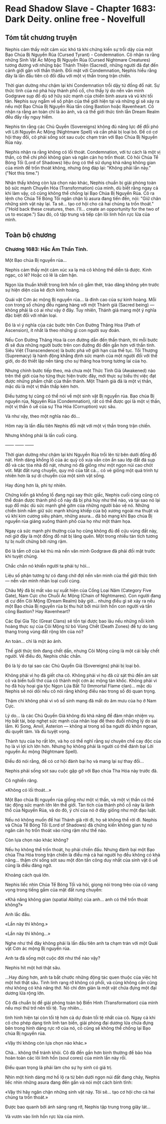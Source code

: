 # Read Shadow Slave - Chapter 1683: Dark Deity. online free - Novelfull

## Tóm tắt chương truyện

Nephis cảm thấy một cảm xúc khó tả khi chứng kiến sự trỗi dậy của một Bạo Chúa Bị Nguyền Rủa (Cursed Tyrant) - Condemnation. Cô nhận ra rằng những Sinh Vật Ác Mộng Bị Nguyền Rủa (Cursed Nightmare Creatures) tương đương với những bậc Thánh Thiện (Sacred), những người đã đạt đến cảnh giới gần với thần thánh. Đối mặt với Condemnation, Nephis hiểu rằng đây là lần đầu tiên cô đối đầu với một vị thần trong trận chiến.

Thời gian dường như chậm lại khi Condemnation trỗi dậy từ đống đổ nát. Sự thức tỉnh của nó phá hủy thành phố cổ, cho thấy lý do nền văn minh Godgrave sụp đổ dù sở hữu sức mạnh của chiến binh asura và vũ khí tối tân. Nephis suy ngẫm về số phận của thế giới hiện tại và những gì sẽ xảy ra nếu một Bạo Chúa Bị Nguyền Rủa tấn công Bastion hoặc Ravenheart. Cô nhận ra rằng an toàn chỉ là ảo ảnh, và cả thế giới thức tỉnh lẫn Dream Realm đều đầy rẫy nguy hiểm.

Nephis tin rằng các Chủ Quyền (Sovereigns) không đủ năng lực để đối phó với Lời Nguyền Ác Mộng (Nightmare Spell) và cần phải bị loại bỏ. Để có cơ hội thay đổi, cô phải sống sót sau cuộc chạm trán với Bạo Chúa Bị Nguyền Rủa này.

Nephis nhận ra rằng không có lối thoát. Condemnation, với tư cách là một vị thần, có thể chi phối không gian và ngăn cản họ trốn thoát. Cô hỏi Chúa Tể Bóng Tối (Lord of Shadows) liệu ông có thể sử dụng khả năng không gian của mình để trốn thoát không, nhưng ông đáp lại: "Không phải lần này." ("Not this time.")

Nhận thấy không còn lựa chọn nào khác, Nephis chuẩn bị giải phóng toàn bộ sức mạnh Chuyển Hóa (Transformation) của mình, dù biết rằng ngay cả khi làm vậy, cô cũng không thể chống lại Bạo Chúa Bị Nguyền Rủa. Cô ra lệnh cho Chúa Tể Bóng Tối ngăn chặn lũ asura đang tiến đến, nói: "Giữ chân những sinh vật này lại. Ta sẽ... tạo cơ hội cho cả hai chúng ta trốn thoát." ("Hold back these creatures, then. I'll… create an opportunity for the two of us to escape.") Sau đó, cô tập trung và tiếp cận lõi linh hồn rực lửa của mình.

## Toàn bộ chương

### Chương 1683: Hắc Ám Thần Tính.

Một Bạo chúa Bị nguyền rủa…

Nephis cảm thấy một cảm xúc xa lạ mà cô không thể diễn tả được. Kinh ngạc, có lẽ? Hoặc có lẽ là căm hận.

Ngọn lửa thuần khiết trong linh hồn cô gầm thét, trào dâng không yên trước sự hiện diện của kẻ địch kinh hoàng.

Quái vật Cơn ác mộng Bị nguyền rủa… là đỉnh cao của sự kinh hoàng. Mỗi con trong số chúng đều ngang hàng với một Thánh giả (Sacred being) — không phải là có ai như vậy ở đây. Tuy nhiên, Thánh giả mang một ý nghĩa đặc biệt đối với nhân loại.

Đó là vì ý nghĩa của các bước trên Con Đường Thăng Hoa (Path of Ascension), ít nhất là theo những gì con người suy đoán.

Nếu Con Đường Thăng Hoa là con đường dẫn đến thần thánh, thì mỗi bước đi sẽ đưa những người bước trên con đường đó đến gần hơn với thần tính. Siêu Việt (Transcendence) là bước phá vỡ giới hạn của thế tục. Tối Thượng (Supremacy) là hành động khẳng định sức mạnh của một người đối với thế giới, do đó thiết lập nền tảng cho sự thăng hoa trong tương lai của họ.

Nhưng chính bước tiếp theo, mà chưa một Thức Tỉnh Giả (Awakened) nào trên thế giới của họ từng thực hiện trước đây, mới thực sự biểu thị việc đạt được những phẩm chất của thần thánh. Một Thánh giả đã là một vị thần, mặc dù là một vị thần thấp kém hơn.

Điều tương tự cũng có thể nói về một sinh vật Bị nguyền rủa. Bạo chúa Bị nguyền rủa, Nguyền Rủa (Condemnation), rất có thể được gọi là một vị thần, một vị thần ô uế của sự Tha Hóa (Corruption) vực sâu.

Và như vậy, theo một nghĩa nào đó…

Hôm nay là lần đầu tiên Nephis đối mặt với một vị thần trong trận chiến.

Nhưng không phải là lần cuối cùng.

—— —— ——

Thời gian dường như chậm lại khi Nguyền Rủa trồi lên từ bên dưới đống đổ nát. Hình dáng khổng lồ của ác quỷ cổ xưa vẫn còn ẩn sau lớp đất đá sụp đổ và các tòa nhà đổ nát, nhưng nó đã giống như một ngọn núi cao chót vót. Mặt đất rung chuyển, quy mô của tất cả… có vẻ giống một quá trình tự nhiên hơn là sự di chuyển của một sinh vật sống.

Hay đúng hơn là, phi tự nhiên.

Chứng kiến gã khổng lồ đang ngủ say thức giấc, Nephis cuối cùng cũng có thể đoán được thành phố cổ này đã bị phá hủy như thế nào, và tại sao nó lại sụp đổ mặc dù sức mạnh ghê gớm của những người bảo vệ nó. Những chiến binh nắm giữ sức mạnh khủng khiếp của bộ xương ngoài ma thuật và vũ khí kim cương siêu phàm, những asura… đã bỏ mạng khi Bạo chúa Bị nguyền rủa giáng xuống thành phố của họ như một thảm họa.

Ngay cả sức mạnh phi thường của họ cũng không đủ để cứu vùng đất này, nơi giờ đây là một đống đổ nát bị lãng quên. Một trong nhiều tàn tích tương tự bị nuốt chửng bởi rừng rậm.

Đó là tầm cỡ của kẻ thù mà nền văn minh Godgrave đã phải đối mặt trước khi tuyệt chủng.

Chắc chắn nó khiến người ta phải tự hỏi…

Liệu số phận tương tự có đang chờ đợi nền văn minh của thế giới thức tỉnh — nền văn minh nhân loại cuối cùng.

Châu Mỹ đã bị mất vào sự xuất hiện của Cổng Loại Năm (Category Five Gate), Nam Cực cho Chuỗi Ác Mộng (Chain of Nightmares). Con người đang di cư đến Cõi Mộng (Dream Realm) bây giờ… nhưng điều gì sẽ xảy ra nếu một Bạo chúa Bị nguyền rủa bị thu hút bởi mùi linh hồn con người và tấn công Bastion? Hay Ravenheart?

Các Đại Gia Tộc (Great Clans) sẽ tồn tại được bao lâu nếu những nỗi kinh hoàng thực sự của Cõi Mộng từ bỏ Vùng Chết (Death Zones) để tự do lang thang trong vùng đất rộng lớn của nó?

An toàn… chỉ là một ảo ảnh.

Thế giới thức tỉnh đang chết dần, nhưng Cõi Mộng cũng là một cái bẫy chết người. Về điều đó, Nephis chắc chắn.

Đó là lý do tại sao các Chủ Quyền Giả (Sovereigns) phải bị loại bỏ.

Không phải vì họ đã giết cha cô. Không phải vì họ đã cử sát thủ đến ám sát cô và biến tuổi thơ của cô thành một cơn ác mộng tàn khốc. Không phải vì họ đã hủy hoại gia tộc Ngọn Lửa Bất Tử (Immortal Flame clan)… mặc dù Nephis sẽ nói dối nếu cô nói rằng không điều nào trong số đó quan trọng.

Thậm chí không phải vì vô số sinh mạng đã mất do âm mưu của họ ở Nam Cực.

Lý do… là các Chủ Quyền Giả không đủ khả năng để đảm nhận nhiệm vụ. Họ bất tài, bóp nghẹt sức mạnh của nhân loại để theo đuổi những lý do sai lầm. Ki Song, Anvil, Asterion — không ai trong số ba người đủ khôn ngoan, đủ quyết tâm. Và đủ tuyệt vọng.

Thành tựu của họ rất lớn, và họ có thể nghĩ rằng sự chuyên chế cay độc của họ là vì lợi ích lớn hơn. Nhưng họ không phải là người có thể đánh bại Lời nguyền Ác mộng (Nightmare Spell).

Điều đó nói rằng, để có cơ hội đánh bại họ và mang lại sự thay đổi…

Nephis phải sống sót sau cuộc gặp gỡ với Bạo chúa Tha Hóa này trước đã.

Cô nghiến răng.

«Không có lối thoát…»

Một Bạo chúa Bị nguyền rủa giống như một vị thần, và một vị thần có thể tác động sức mạnh lớn lên thế giới. Tàn tích của thành phố cổ này là lãnh thổ của Nguyền Rủa, và do đó, ý chí của nó ở đây giống như một đạo luật.

Nếu nó không muốn để hai Thánh giả rời đi, họ sẽ không thể rời đi. Nephis và Chúa Tể Bóng Tối (Lord of Shadows) đã chứng kiến không gian tự nó ngăn cản họ trốn thoát vào rừng rậm như thế nào.

Còn lựa chọn nào khác không?

Nếu họ không thể trốn thoát, họ phải chiến đấu. Nhưng đánh bại một Bạo chúa Tha Hóa trong trận chiến là điều mà cả hai người họ đều không có khả năng… thậm chí sống sót sau một đòn tấn công duy nhất của sinh vật ô uế cũng là điều đáng ngờ.

Khoảng cách quá lớn.

Nephis liếc nhìn Chúa Tể Bóng Tối và hỏi, giọng nói trong trẻo của cô vang vọng trong tiếng gầm của mặt đất rung chuyển:

«Khả năng không gian (spatial Ability) của anh… anh có thể trốn thoát không?»

Anh lắc đầu.

«Lần này thì không.»

«Lần này thì không…»

Nghe như thể đây không phải là lần đầu tiên anh ta chạm trán với một Quái vật Cơn ác mộng Bị nguyền rủa.

Anh ta đã sống một cuộc đời như thế nào vậy?

Nephis hít một hơi thật sâu.

…Hay đúng hơn, anh ta bắt chước những động tác quen thuộc của việc hít một hơi thật sâu. Tinh linh rạng rỡ không có phổi, và cũng không cần cũng như không có khả năng thở. Nó chỉ đơn giản là một vật chứa đựng một đại dương lửa rộng lớn.

Cô đã chuẩn bị để giải phóng toàn bộ Biến Hình (Transformation) của mình nếu mọi thứ trở nên tồi tệ. Tuy nhiên…

tình hình hiện tại còn tồi tệ hơn cả dự đoán tồi tệ nhất của cô. Ngay cả khi cô cho phép dạng tinh linh tan biến, giải phóng đại dương lửa chứa đựng bên trong hình dáng rực rỡ của nó, cô cũng sẽ không thể chống lại Bạo chúa Bị nguyền rủa.

«Vậy thì không còn lựa chọn nào khác.»

Chà… không thể tránh khỏi. Cô đã đến gần hơn bình thường để bão hòa hoàn toàn các lõi linh hồn (soul cores) của mình lần này rồi.

Điều quan trọng là phải làm cho sự hy sinh có giá trị.

Nhìn một hình dáng mơ hồ lộ ra từ bên dưới ngọn núi đất đang chảy, Nephis liếc nhìn những asura đang đến gần và nói một cách bình tĩnh:

«Vậy thì hãy ngăn chặn những sinh vật này. Tôi sẽ… tạo cơ hội cho cả hai chúng ta trốn thoát.»

Được bao quanh bởi ánh sáng rạng rỡ, Nephis tập trung trong giây lát…

Và vươn vào linh hồn rực lửa của mình.